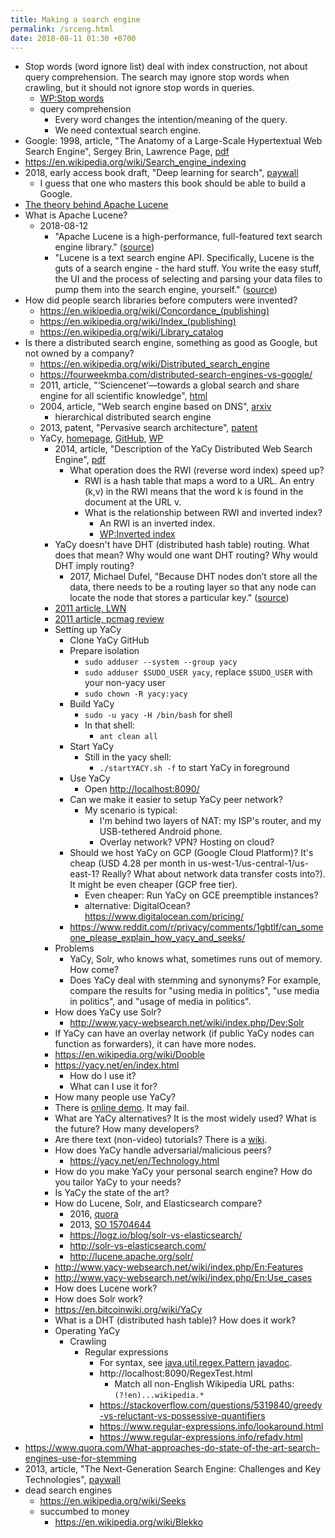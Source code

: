 ```yaml
---
title: Making a search engine
permalink: /srceng.html
date: 2018-08-11 01:30 +0700
---
```


- Stop words (word ignore list) deal with index construction, not about query comprehension.
The search may ignore stop words when crawling, but it should not ignore stop words in queries.
    - [WP:Stop words](https://en.wikipedia.org/wiki/Stop_words)
    - query comprehension
        - Every word changes the intention/meaning of the query.
        - We need contextual search engine.
- Google: 1998, article, "The Anatomy of a Large-Scale Hypertextual Web Search Engine", Sergey Brin, Lawrence Page, [pdf](http://ilpubs.stanford.edu:8090/361/1/1998-8.pdf)
- https://en.wikipedia.org/wiki/Search_engine_indexing
- 2018, early access book draft, "Deep learning for search", [paywall](https://www.manning.com/books/deep-learning-for-search)
    - I guess that one who masters this book should be able to build a Google.
- [The theory behind Apache Lucene](https://wiki.apache.org/lucene-java/InformationRetrieval)
- What is Apache Lucene?
    - 2018-08-12
        - "Apache Lucene is a high-performance, full-featured text search engine library." ([source](http://lucene.apache.org/core/7_4_0/core/overview-summary.html#overview.description))
        - "Lucene is a text search engine API. Specifically, Lucene is the guts of a search engine - the hard stuff.
        You write the easy stuff, the UI and the process of selecting and parsing your data files to pump them into the search engine, yourself."
        ([source](https://wiki.apache.org/lucene-java/FrontPage?action=show&redirect=FrontPageEN))
- How did people search libraries before computers were invented?
    - https://en.wikipedia.org/wiki/Concordance_(publishing)
    - https://en.wikipedia.org/wiki/Index_(publishing)
    - https://en.wikipedia.org/wiki/Library_catalog
- Is there a distributed search engine, something as good as Google, but not owned by a company?
    - https://en.wikipedia.org/wiki/Distributed_search_engine
    - https://fourweekmba.com/distributed-search-engines-vs-google/
    - 2011, article, "‘Sciencenet’—towards a global search and share engine for all scientific knowledge", [html](https://academic.oup.com/bioinformatics/article/27/12/1734/255451)
    - 2004, article, "Web search engine based on DNS", [arxiv](https://arxiv.org/abs/cs/0405099)
        - hierarchical distributed search engine
    - 2013, patent, "Pervasive search architecture", [patent](https://patents.google.com/patent/US20180181603A1/en)
    - YaCy, [homepage](https://yacy.net/en/index.html), [GitHub](https://github.com/yacy/yacy_search_server), [WP](https://en.wikipedia.org/wiki/YaCy)
        - 2014, article, "Description of the YaCy Distributed Web Search Engine", [pdf](https://www.esat.kuleuven.be/cosic/publications/article-2459.pdf)
            - What operation does the RWI (reverse word index) speed up?
                - RWI is a hash table that maps a word to a URL.
                An entry (k,v) in the RWI means that the word k is found in the document at the URL v.
                - What is the relationship between RWI and inverted index?
                    - An RWI is an inverted index.
                    - [WP:Inverted index](https://en.wikipedia.org/wiki/Inverted_index)
        - YaCy doesn't have DHT (distributed hash table) routing.
        What does that mean?
        Why would one want DHT routing?
        Why would DHT imply routing?
            - 2017, Michael Dufel, "Because DHT nodes don’t store all the data, there needs to be a routing layer so that any node can locate the node that stores a particular key."
            ([source](https://medium.com/@michael.dufel_10220/distributed-hash-tables-and-why-they-are-better-than-blockchain-for-exchanging-health-records-d469534cc2a5))
        - [2011 article, LWN](https://lwn.net/Articles/469972/)
        - [2011 article, pcmag review](https://www.pcmag.com/article2/0,2817,2397267,00.asp)
        - Setting up YaCy
            - Clone YaCy GitHub
            - Prepare isolation
                - `sudo adduser --system --group yacy`
                - `sudo adduser $SUDO_USER yacy`, replace `$SUDO_USER` with your non-yacy user
                - `sudo chown -R yacy:yacy`
            - Build YaCy
                - `sudo -u yacy -H /bin/bash` for shell
                - In that shell:
                    - `ant clean all`
            - Start YaCy
                - Still in the yacy shell:
                    - `./startYACY.sh -f` to start YaCy in foreground
            - Use YaCy
                - Open [http://localhost:8090/](http://localhost:8090/)
            - Can we make it easier to setup YaCy peer network?
                - My scenario is typical:
                    - I'm behind two layers of NAT: my ISP's router, and my USB-tethered Android phone.
                    - Overlay network? VPN? Hosting on cloud?
            - Should we host YaCy on GCP (Google Cloud Platform)?
            It's cheap (USD 4.28 per month in us-west-1/us-central-1/us-east-1? Really? What about network data transfer costs into?).
            It might be even cheaper (GCP free tier).
                - Even cheaper: Run YaCy on GCE preemptible instances?
                - alternative: DigitalOcean? https://www.digitalocean.com/pricing/
            - https://www.reddit.com/r/privacy/comments/1gbtlf/can_someone_please_explain_how_yacy_and_seeks/
        - Problems
            - YaCy, Solr, who knows what, sometimes runs out of memory.
            How come?
            - Does YaCy deal with stemming and synonyms?
            For example, compare the results for "using media in politics", "use media in politics", and "usage of media in politics".
        - How does YaCy use Solr?
            - http://www.yacy-websearch.net/wiki/index.php/Dev:Solr
        - If YaCy can have an overlay network (if public YaCy nodes can function as forwarders), it can have more nodes.
        - https://en.wikipedia.org/wiki/Dooble
        - https://yacy.net/en/index.html
            - How do I use it?
            - What can I use it for?
        - How many people use YaCy?
        - There is [online demo](https://yacy.net/en/Searchportal.html).
        It may fail.
        - What are YaCy alternatives?
        It is the most widely used?
        What is the future?
        How many developers?
        - Are there text (non-video) tutorials?
        There is a [wiki](http://www.yacy-websearch.net/wiki/index.php/En:Start).
        - How does YaCy handle adversarial/malicious peers?
            - https://yacy.net/en/Technology.html
        - How do you make YaCy your personal search engine?
        How do you tailor YaCy to your needs?
        - Is YaCy the state of the art?
        - How do Lucene, Solr, and Elasticsearch compare?
            - 2016, [quora](https://www.quora.com/How-do-Lucene-Elasticsearch-and-Solr-compare)
            - 2013, [SO 15704644](https://stackoverflow.com/questions/15704644/difference-between-solr-and-lucene)
            - https://logz.io/blog/solr-vs-elasticsearch/
            - http://solr-vs-elasticsearch.com/
            - http://lucene.apache.org/solr/
        - http://www.yacy-websearch.net/wiki/index.php/En:Features
        - http://www.yacy-websearch.net/wiki/index.php/En:Use_cases
        - How does Lucene work?
        - How does Solr work?
        - https://en.bitcoinwiki.org/wiki/YaCy
        - What is a DHT (distributed hash table)?
        How does it work?
        - Operating YaCy
            - Crawling
                - Regular expressions
                    - For syntax, see [java.util.regex.Pattern javadoc](https://docs.oracle.com/javase/7/docs/api/java/util/regex/Pattern.html).
                    - http://localhost:8090/RegexTest.html
                        - Match all non-English Wikipedia URL paths: `(?!en)...wikipedia.*`
                    - https://stackoverflow.com/questions/5319840/greedy-vs-reluctant-vs-possessive-quantifiers
                    - https://www.regular-expressions.info/lookaround.html
                    - https://www.regular-expressions.info/refadv.html
- https://www.quora.com/What-approaches-do-state-of-the-art-search-engines-use-for-stemming
- 2013, article, "The Next-Generation Search Engine: Challenges and Key Technologies", [paywall](https://link.springer.com/chapter/10.1007/978-3-642-28807-4_34)
- dead search engines
    - https://en.wikipedia.org/wiki/Seeks
    - succumbed to money
        - https://en.wikipedia.org/wiki/Blekko

